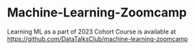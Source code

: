 # Machine-Learning-Zoomcamp

Learning ML as a part of 2023 Cohort
Course is available at https://github.com/DataTalksClub/machine-learning-zoomcamp 
